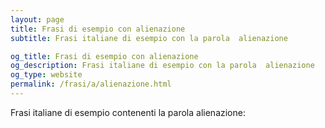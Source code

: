 ```yaml
---
layout: page
title: Frasi di esempio con alienazione 
subtitle: Frasi italiane di esempio con la parola  alienazione

og_title: Frasi di esempio con alienazione 
og_description: Frasi italiane di esempio con la parola  alienazione
og_type: website
permalink: /frasi/a/alienazione.html
---
```


Frasi italiane di esempio contenenti la parola alienazione:


